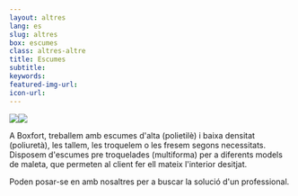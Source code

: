```yaml
---
layout: altres
lang: es
slug: altres
box: escumes
class: altres-altre
title: Escumes
subtitle:
keywords: 
featured-img-url:
icon-url: 
--- 
```


 	
<p class="text-center"><img src="{{ site.base_url }}/assets/img/01-thumbnail-box-fort-altres-escumes-candaus.jpg"><img src="{{ site.base_url }}/assets/img/01-thumbnail-box-fort-altres-escumes-escumes.jpg"></p>

A Boxfort, treballem amb escumes d'alta (polietilè) i baixa densitat (poliuretà), les tallem, les troquelem o les fresem segons necessitats.  Disposem d'escumes pre troquelades (multiforma) per a diferents models de maleta, que permeten al client fer ell mateix l'interior desitjat.

Poden posar-se en amb nosaltres per a buscar la solució d'un professional.
